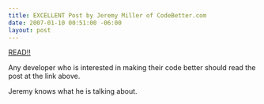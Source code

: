 ```yaml
---
title: EXCELLENT Post by Jeremy Miller of CodeBetter.com
date: 2007-01-10 00:51:00 -06:00
layout: post
---
```


[READ!!](http://codebetter.com/blogs/jeremy.miller/archive/2007/01/08/Orthogonal-Code.aspx)

Any developer who is interested in making their code better should read the post at the link above.

Jeremy knows what he is talking about.